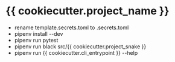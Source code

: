 # {{ cookiecutter.project_name }}

- rename template.secrets.toml to .secrets.toml
- pipenv install --dev
- pipenv run pytest
- pipenv run black src/{{ cookiecutter.project_snake }}
- pipenv run {{ cookiecutter.cli_entrypoint }} --help